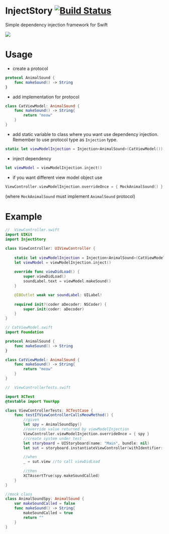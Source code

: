 # InjectStory  [![Build Status](https://travis-ci.org/MaciejGad/InjectStory.svg?branch=master)](https://travis-ci.org/MaciejGad/InjectStory)
Simple dependency injection framework for Swift

<img src="https://maciejgad.github.io/InjectStory/InjectStory.png">

# Usage 

- create a protocol
```swift
protocol AnimalSound {
    func makeSound() -> String
}
```
- add implementation for protocol
```swift
class CatViewModel: AnimalSound {
    func makeSound() -> String{
        return "meow"
    }
}
```
- add static variable to class where you want use dependency injection. Remember to use protocol type as `Injection` type.
```swift 
static let viewModelInjection = Injection<AnimalSound>(CatViewModel())
```
- inject dependency
```swift 
let viewModel = viewModelInjection.inject()
```
- if you want different view model object use
```swift 
ViewController.viewModelInjection.overrideOnce = { MockAnimalSound() }
```
(where `MockAnimalSound` must implement `AnimalSound` protocol)

# Example

```swift
//  ViewController.swift
import UIKit
import InjectStory

class ViewController: UIViewController {
    
    static let viewModelInjection = Injection<AnimalSound>(CatViewModel())
    let viewModel = viewModelInjection.inject()
    
    override func viewDidLoad() {
        super.viewDidLoad()
        soundLabel.text = viewModel.makeSound()
    }

    @IBOutlet weak var soundLabel: UILabel!
    
    required init?(coder aDecoder: NSCoder) {
        super.init(coder: aDecoder)
    }
}

````

```swift
// CatViewModel.swift
import Foundation

protocol AnimalSound {
    func makeSound() -> String
}

class CatViewModel: AnimalSound {
    func makeSound() -> String{
        return "meow"
    }
}
```

```swift
//  ViewControllerTests.swift

import XCTest
@testable import YourApp

class ViewControllerTests: XCTestCase {
    func testIfViewControllerCallsMeowMethod() {
        //given
        let spy = AnimalSoundSpy()
        //override value returned by viewModelInjection
        ViewController.viewModelInjection.overrideOnce = { spy }
        //create system under test
        let storyboard = UIStoryboard(name: "Main", bundle: nil)
        let sut = storyboard.instantiateViewController(withIdentifier: "viewController") as! ViewController

        //when
        _ = sut.view //to call viewDidLoad
        
        //then
        XCTAssertTrue(spy.makeSoundCalled)
    }
}

//mock class
class AnimalSoundSpy: AnimalSound {
    var makeSoundCalled = false
    func makeSound() -> String{
        makeSoundCalled = true
        return ""
    }
}
```
